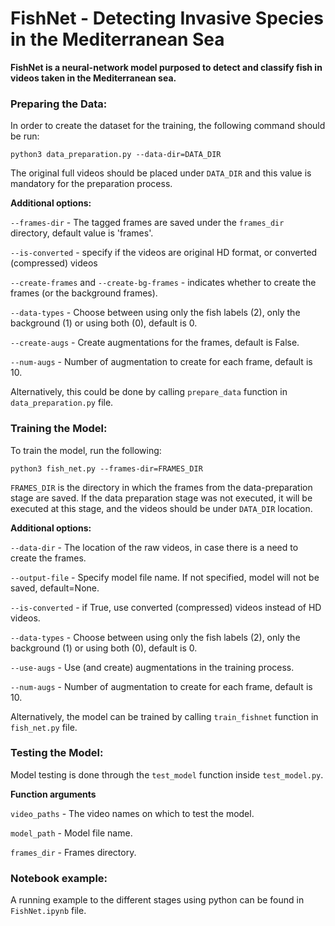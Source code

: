 # FishNet - Detecting Invasive Species in the Mediterranean Sea
**FishNet is a neural-network model purposed to detect and classify fish in videos 
taken in the Mediterranean sea.**


### Preparing the Data:

In order to create the dataset for the training, the following command should be run:

    python3 data_preparation.py --data-dir=DATA_DIR

The original full videos should be placed under `DATA_DIR` and this value is mandatory for the preparation process.

**Additional options:**

`--frames-dir` - The tagged frames are saved under the `frames_dir` directory, default value is 'frames'.

`--is-converted` - specify if the videos are original HD format, or converted (compressed) videos

`--create-frames` and `--create-bg-frames` - indicates whether to create the frames (or the background frames).

`--data-types` - Choose between using only the fish labels (2), only the background (1) or using both (0), default is 0.

`--create-augs` - Create augmentations for the frames, default is False.

`--num-augs` - Number of augmentation to create for each frame, default is 10.


Alternatively, this could be done by calling `prepare_data` function in `data_preparation.py` file.

### Training the Model:

To train the model, run the following:

    python3 fish_net.py --frames-dir=FRAMES_DIR

`FRAMES_DIR` is the directory in which the frames from the data-preparation stage are saved. 
If the data preparation stage was not executed, it will be executed at this stage, and the videos should 
be under `DATA_DIR` location. 

**Additional options:**

`--data-dir` - The location of the raw videos, in case there is a need to create the frames.

`--output-file` -  Specify model file name. If not specified, model will not be saved, default=None.

`--is-converted` - if True, use converted (compressed) videos instead of HD videos.

`--data-types` - Choose between using only the  fish labels (2), only the background (1) or using both (0), default is 0.

`--use-augs` - Use (and create) augmentations in the training process.

`--num-augs` - Number of augmentation to create for each frame, default is 10.

Alternatively, the model can be trained by calling `train_fishnet` function in `fish_net.py` file.

### Testing the Model:

Model testing is done through the `test_model` function inside `test_model.py`.

**Function arguments**

`video_paths` - The video names on which to test the model.

`model_path` - Model file name.

`frames_dir` - Frames directory.

### Notebook example:

A running example to the different stages using python can be found in `FishNet.ipynb` file. 

